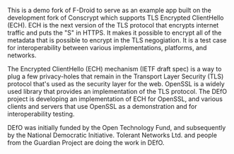 
This is a demo fork of F-Droid to serve as an example app built on the
development fork of Conscrypt which supports TLS Encrypted ClientHello (ECH).
ECH is the next version of the TLS protocol that encrypts internet traffic and
puts the "S" in HTTPS.  It makes it possible to encrypt all of the metadata that
is possible to encrypt in the TLS negogiation. It is a test case for
interoperability between various implementations, platforms, and networks.

The Encrypted ClientHello (ECH) mechanism (IETF draft spec) is a way to plug a
few privacy-holes that remain in the Transport Layer Security (TLS) protocol
that's used as the security layer for the web. OpenSSL is a widely used library
that provides an implementation of the TLS protocol. The DEfO project is
developing an implementation of ECH for OpenSSL, and various clients and servers
that use OpenSSL as a demonstration and for interoperability testing.

DEfO was initially funded by the Open Technology Fund, and subsequently by the
National Democratic Initiative. Tolerant Networks Ltd. and people from the
Guardian Project are doing the work in DEfO.

